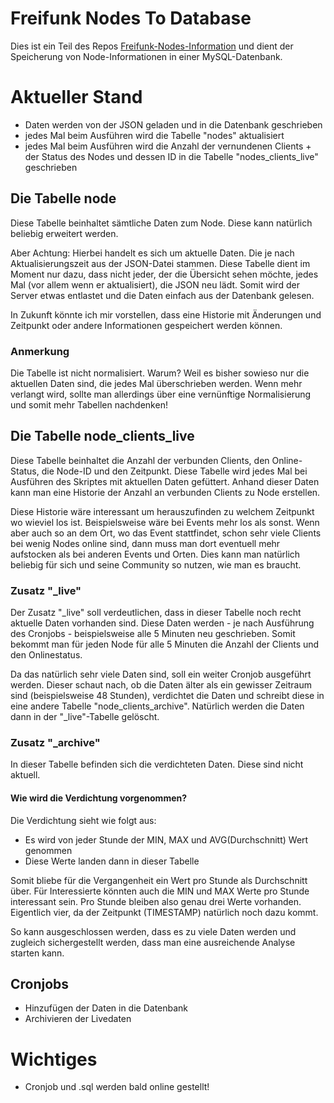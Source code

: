 # Freifunk Nodes To Database
Dies ist ein Teil des Repos [Freifunk-Nodes-Information](https://github.com/odadev/Freifunk-Nodes-Informationen) und dient der Speicherung von Node-Informationen in einer MySQL-Datenbank.

# Aktueller Stand
* Daten werden von der JSON geladen und in die Datenbank geschrieben
 * jedes Mal beim Ausführen wird die Tabelle "nodes" aktualisiert
 * jedes Mal beim Ausführen wird die Anzahl der vernundenen Clients + der Status des Nodes und dessen ID in die Tabelle "nodes_clients_live" geschrieben

## Die Tabelle node
Diese Tabelle beinhaltet sämtliche Daten zum Node. Diese kann natürlich beliebig erweitert werden.

Aber Achtung: Hierbei handelt es sich um aktuelle Daten. Die je nach Aktualisierungszeit aus der JSON-Datei stammen.
Diese Tabelle dient im Moment nur dazu, dass nicht jeder, der die Übersicht sehen möchte, jedes Mal (vor allem wenn er aktualisiert), die JSON neu lädt.
Somit wird der Server etwas entlastet und die Daten einfach aus der Datenbank gelesen.

In Zukunft könnte ich mir vorstellen, dass eine Historie mit Änderungen und Zeitpunkt oder andere Informationen gespeichert werden können.

### Anmerkung
Die Tabelle ist nicht normalisiert. Warum? Weil es bisher sowieso nur die aktuellen Daten sind, die jedes Mal überschrieben werden. Wenn mehr verlangt wird, sollte man allerdings über eine vernünftige Normalisierung und somit mehr Tabellen nachdenken!

## Die Tabelle node_clients_live
Diese Tabelle beinhaltet die Anzahl der verbunden Clients, den Online-Status, die Node-ID und den Zeitpunkt. Diese Tabelle wird jedes Mal bei Ausführen des Skriptes mit aktuellen Daten gefüttert.
Anhand dieser Daten kann man eine Historie der Anzahl an verbunden Clients zu Node erstellen.

Diese Historie wäre interessant um herauszufinden zu welchem Zeitpunkt wo wieviel los ist. Beispielsweise wäre bei Events mehr los als sonst. Wenn aber auch so an dem Ort, wo das Event stattfindet, schon sehr viele Clients bei wenig Nodes online sind, dann muss man dort eventuell mehr aufstocken als bei anderen Events und Orten.
Dies kann man natürlich beliebig für sich und seine Community so nutzen, wie man es braucht.

### Zusatz "_live"
Der Zusatz "_live" soll verdeutlichen, dass in dieser Tabelle noch recht aktuelle Daten vorhanden sind. Diese Daten werden - je nach Ausführung des Cronjobs - beispielsweise alle 5 Minuten neu geschrieben. Somit bekommt man für jeden Node für alle 5 Minuten die Anzahl der Clients und den Onlinestatus.

Da das natürlich sehr viele Daten sind, soll ein weiter Cronjob ausgeführt werden. Dieser schaut nach, ob die Daten älter als ein gewisser Zeitraum sind (beispielsweise 48 Stunden), verdichtet die Daten und schreibt diese in eine andere Tabelle "node_clients_archive". Natürlich werden die Daten dann in der "_live"-Tabelle gelöscht.

### Zusatz "_archive"
In dieser Tabelle befinden sich die verdichteten Daten. Diese sind nicht aktuell.

#### Wie wird die Verdichtung vorgenommen?
Die Verdichtung sieht wie folgt aus:
* Es wird von jeder Stunde der MIN, MAX und AVG(Durchschnitt) Wert genommen
* Diese Werte landen dann in dieser Tabelle

Somit bliebe für die Vergangenheit ein Wert pro Stunde als Durchschnitt über. Für Interessierte könnten auch die MIN und MAX Werte pro Stunde interessant sein.
Pro Stunde bleiben also genau drei Werte vorhanden. Eigentlich vier, da der Zeitpunkt (TIMESTAMP) natürlich noch dazu kommt.

So kann ausgeschlossen werden, dass es zu viele Daten werden und zugleich sichergestellt werden, dass man eine ausreichende Analyse starten kann.

## Cronjobs
* Hinzufügen der Daten in die Datenbank
* Archivieren der Livedaten


# Wichtiges
* Cronjob und .sql werden bald online gestellt!